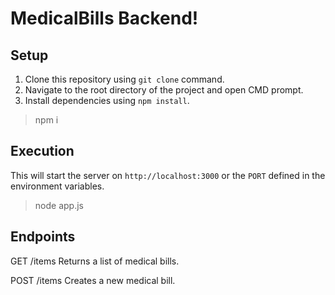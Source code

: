 # MedicalBills Backend!

## Setup
1. Clone this repository using `git clone` command.
2. Navigate to the root directory of the project and open CMD prompt.
3. Install dependencies using `npm install`.
> npm i

## Execution
This will start the server on `http://localhost:3000` or the `PORT` defined in the environment variables.
>node app.js

## Endpoints
GET /items
Returns a list of medical bills.

POST /items
Creates a new medical bill.

